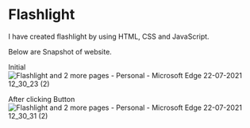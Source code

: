 # Flashlight
 
 I have created flashlight by using HTML, CSS and JavaScript.
 
 Below are Snapshot of website.
 
 Initial
![Flashlight and 2 more pages - Personal - Microsoft​ Edge 22-07-2021 12_30_23 (2)](https://user-images.githubusercontent.com/87379681/126638466-00e18c50-4cc6-48c8-8a39-b3da02d6befd.png)

After clicking Button
![Flashlight and 2 more pages - Personal - Microsoft​ Edge 22-07-2021 12_30_31 (2)](https://user-images.githubusercontent.com/87379681/126638473-57987d93-a1b3-4f3d-a878-e086d8f803cc.png)
